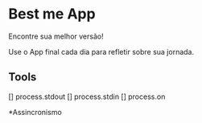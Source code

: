 # Best me App

Encontre sua melhor versão!

Use o App final cada dia para refletir sobre sua jornada.

## Tools

[] process.stdout
[] process.stdin
[] process.on

*Assincronismo